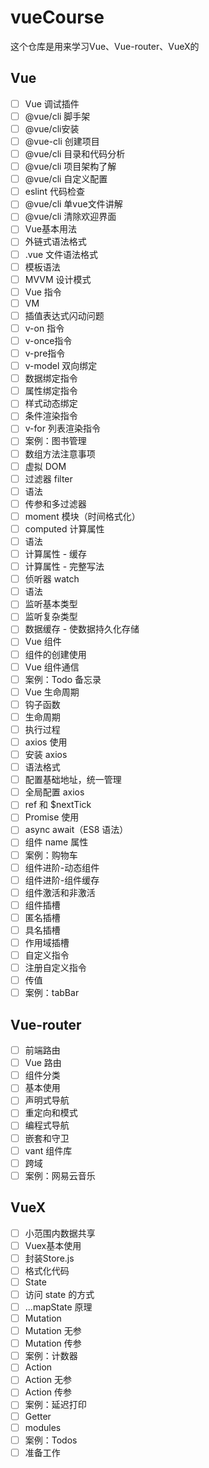 # vueCourse

这个仓库是用来学习Vue、Vue-router、VueX的

## Vue

* [ ] Vue 调试插件
* [ ] @vue/cli 脚手架
* [ ] @vue/cli安装
* [ ] @vue-cli 创建项目
* [ ] @vue/cli 目录和代码分析
* [ ] @vue/cli 项目架构了解
* [ ] @vue/cli 自定义配置
* [ ] eslint 代码检查
* [ ] @vue/cli 单vue文件讲解
* [ ] @vue/cli 清除欢迎界面
* [ ] Vue基本用法
* [ ] 外链式语法格式
* [ ] .vue 文件语法格式
* [ ] 模板语法
* [ ] MVVM 设计模式
* [ ] Vue 指令
* [ ] VM
* [ ] 插值表达式闪动问题
* [ ] v-on 指令
* [ ] v-once指令
* [ ] v-pre指令
* [ ] v-model 双向绑定
* [ ] 数据绑定指令
* [ ] 属性绑定指令
* [ ] 样式动态绑定
* [ ] 条件渲染指令
* [ ] v-for 列表渲染指令
* [ ] 案例：图书管理
* [ ] 数组方法注意事项
* [ ] 虚拟 DOM
* [ ] 过滤器 filter
* [ ] 语法
* [ ] 传参和多过滤器
* [ ] moment 模块（时间格式化）
* [ ] computed 计算属性
* [ ] 语法
* [ ] 计算属性 - 缓存
* [ ] 计算属性 - 完整写法
* [ ] 侦听器 watch
* [ ] 语法
* [ ] 监听基本类型
* [ ] 监听复杂类型
* [ ] 数据缓存 - 使数据持久化存储
* [ ] Vue 组件
* [ ] 组件的创建使用
* [ ] Vue 组件通信
* [ ] 案例：Todo 备忘录
* [ ] Vue 生命周期
* [ ] 钩子函数
* [ ] 生命周期
* [ ] 执行过程
* [ ] axios 使用
* [ ] 安装 axios
* [ ] 语法格式
* [ ] 配置基础地址，统一管理
* [ ] 全局配置 axios
* [ ] ref 和 $nextTick
* [ ] Promise 使用
* [ ] async await（ES8 语法）
* [ ] 组件 name 属性
* [ ] 案例：购物车
* [ ] 组件进阶-动态组件
* [ ] 组件进阶-组件缓存
* [ ] 组件激活和非激活
* [ ] 组件插槽
* [ ] 匿名插槽
* [ ] 具名插槽
* [ ] 作用域插槽
* [ ] 自定义指令
* [ ] 注册自定义指令
* [ ] 传值
* [ ] 案例：tabBar

## Vue-router

* [ ] 前端路由
* [ ] Vue 路由
* [ ] 组件分类
* [ ] 基本使用
* [ ] 声明式导航
* [ ] 重定向和模式
* [ ] 编程式导航
* [ ] 嵌套和守卫
* [ ] vant 组件库
* [ ] 跨域
* [ ] 案例：网易云音乐

## VueX

* [ ] 小范围内数据共享
* [ ] Vuex基本使用
* [ ] 封装Store.js
* [ ] 格式化代码
* [ ] State
* [ ] 访问 state 的方式
* [ ] ...mapState 原理
* [ ] Mutation
* [ ] Mutation 无参
* [ ] Mutation 传参
* [ ] 案例：计数器
* [ ] Action
* [ ] Action 无参
* [ ] Action 传参
* [ ] 案例：延迟打印
* [ ] Getter
* [ ] modules
* [ ] 案例：Todos
* [ ] 准备工作